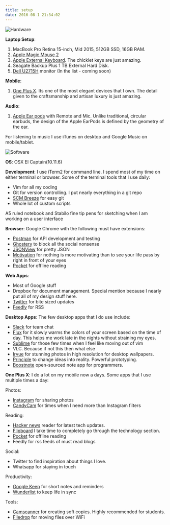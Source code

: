 ```yaml
---
title: setup
date: 2016-08-1 21:34:02
---
```


![Hardware](/img/hardware.png)

**Laptop Setup**:

1. MacBook Pro Retina 15-inch, Mid 2015, 512GB SSD, 16GB RAM.
1. [Apple Magic Mouse 2](http://www.apple.com/shop/product/MLA02LL/A/magic-mouse-2)
1. [Apple External Keyboard](http://www.apple.com/shop/mac/mac-accessories/mice-keyboards). The chicklet keys are just amazing.
1. Seagate Backup Plus 1 TB External Hard Disk.
1. [Dell U2715H](http://accessories.us.dell.com/sna/productdetail.aspx?c=us&cs=19&l=en&sku=210-ADKB) monitor (In the list - coming soon)

**Mobile**:

1. [One Plus X](https://oneplus.net/x). Its one of the most elegant devices that I own. The detail given to the craftsmanship and artisan luxury is just amazing.

**Audio**:

1. [Apple Ear pods](http://www.apple.com/shop/product/MD827LL/A/apple-earpods-with-remote-and-mic) with Remote and Mic. Unlike traditional, circular earbuds, the design of the Apple EarPods is defined by the geometry of the ear.

For listening to music I use iTunes on desktop and Google Music on mobile/tablet.

![Software](/img/software.png)

**OS**: OSX El Captain(10.11.6)

**Development**: I use iTerm2 for command line. I spend most of my time on either terminal or browser. Some of the terminal tools that I use daily:

- Vim for all my coding
- Git for version controlling. I put nearly everything in a git repo
- [SCM Breeze](https://github.com/ndbroadbent/scm_breeze) for easy git
- Whole lot of custom scripts

A5 ruled notebook and Stabilo fine tip pens for sketching when I am working on a user interface

**Browser**: Google Chrome with the following must have extensions:

- [Postman](https://chrome.google.com/webstore/detail/postman-rest-client/fdmmgilgnpjigdojojpjoooidkmcomcm?hl=en) for API development and testing
- [Ghostery](https://chrome.google.com/webstore/detail/mlomiejdfkolichcflejclcbmpeaniij) to block all the social nonsense
- [JSONView](https://chrome.google.com/webstore/detail/chklaanhfefbnpoihckbnefhakgolnmc) for pretty JSON
- [Motivation](https://chrome.google.com/webstore/detail/ofdgfpchbidcgncgfpdlpclnpaemakoj) for nothing is more motivating than to see your life pass by right in front of your eyes
- [Pocket](http://getpocket.com) for offline reading


**Web Apps**:

- Most of Google stuff
- Dropbox for document management. Special mention because I nearly put all of my design stuff here.
- [Twitter](http://twitter.com/therajabishek) for bite sized updates
- [Feedly](http://feedly.com) for RSS

**Desktop Apps**: The few desktop apps that I do use include:

- [Slack](https://slack.com/) for team chat
- [Flux](https://justgetflux.com/) for it slowly warms the colors of your screen based on the time of day. This helps me work late in the nights without straining my eyes.
- [Sublime](https://www.sublimetext.com/) for those few times when I feel like moving out of vim
- VLC. Because if not this then what else
- [Irvue](https://itunes.apple.com/in/app/irvue-unsplash-wallpapers/id1039633667?mt=12) for stunning photos in high resolution for desktop wallpapers.
- [Principle](http://principleformac.com/) to change ideas into reality. Powerful prototyping.
- [Boostnote](https://b00st.io/) open-sourced note app for programmers.

**One Plus X**: I do a lot on my mobile now a days. Some apps that I use multiple times a day:

Photos:

- [Instagram](http://instagram.com/therajabishek) for sharing photos
- [CandyCam](https://play.google.com/store/apps/details?id=com.joeware.android.gpulumera&hl=en) for times when I need more than Instagram filters

Reading:

- [Hacker news](https://play.google.com/store/apps/details?id=com.premii.hn&hl=en) reader for latest tech updates.
- [Flipboard](https://flipboard.com/) I take time to completely go through the technology section.
- [Pocket](https://play.google.com/store/apps/details?id=com.ideashower.readitlater.pro&hl=en) for offline reading
- Feedly for rss feeds of must read blogs

Social:

- Twitter to find inspiration about things I love.
- Whatsapp for staying in touch

Productivity:

- [Google Keep](https://keep.google.com) for short notes and reminders
- [Wunderlist](https://www.wunderlist.com/) to keep life in sync

Tools:

- [Camscanner](https://www.camscanner.com/) for creating soft copies. Highly recommended for students.
- [Filedrop](http://www.filedropme.com/) for moving files over WiFi